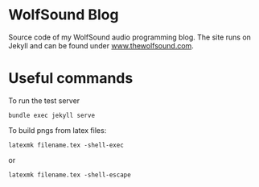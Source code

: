 # WolfSound Blog
Source code of my WolfSound audio programming blog. The site runs on Jekyll and can be found under www.thewolfsound.com.

# Useful commands

To run the test server
```
bundle exec jekyll serve
```

To build pngs from latex files:
```
latexmk filename.tex -shell-exec
```
or
```
latexmk filename.tex -shell-escape
```
